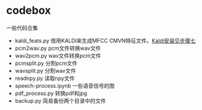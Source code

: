 # codebox
一些代码合集
- kaldi_feats.py 借用KALDI来生成MFCC CMVN特征文件。[Kaldi安装见步骤七](https://blog.csdn.net/sleepinghm/article/details/117631606)
- pcm2wav.py pcm文件转换wav文件
- wav2pcm.py wav文件转换pcm文件
- pcmsplit.py 分割pcm文件
- wavsplit.py 分割wav文件
- readnpy.py 读取npy文件
- speech-process.ipynb 一些语音信号的图
- pdf_process.py 转换pdf和jpg
- backup.py 简易备份两个目录中的文件

